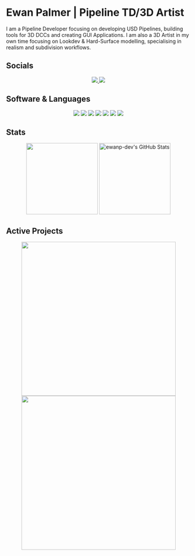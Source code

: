 <h1>Ewan Palmer | Pipeline TD/3D Artist</h1>
I am a Pipeline Developer focusing on developing USD Pipelines, building tools for 3D DCCs and creating GUI Applications. I am also a 3D Artist in my own time focusing on Lookdev & Hard-Surface modelling, specialising in realism and subdivision workflows.


<h2>Socials</h2>
<div align="center">
<a href='https://www.linkedin.com/in/ewanpalmervfx'>
    <img src='https://img.shields.io/badge/LinkedIn-blue?logo=linkedin&logoColor=white&style=for-the-badge'>
</a>
<a href='https://www.instagram.com/ewanpalmer.art/'>
    <img src='https://img.shields.io/badge/Instagram-FF0069?logo=instagram&logoColor=fff&style=for-the-badge'>
</a>
</div>


<h2>Software & Languages</h2>
<div align="center">
    <img src="https://img.shields.io/badge/C++-00599C?style=for-the-badge&logo=cplusplus&logoColor=white" />
    <img src="https://img.shields.io/badge/Python-3776AB?logo=python&logoColor=fff&style=for-the-badge"/>
    <img src="https://img.shields.io/badge/Qt-41CD52?style=for-the-badge&logo=qt&logoColor=white"/>
    <img src="https://img.shields.io/badge/Arch%20Linux-1793D1?logo=archlinux&logoColor=fff&style=for-the-badge"/>
    <img src="https://img.shields.io/badge/Houdini-FF4713?logo=houdini&logoColor=fff&style=for-the-badge">
    <img src="https://img.shields.io/badge/Autodesk%20Maya-37A5CC?logo=autodeskmaya&logoColor=fff&style=for-the-badge">
    <img src="https://img.shields.io/badge/Nuke-000?logo=nuke&logoColor=000&style=for-the-badge&color=FCB937&labelColor=FCB937">
    
</div>

<h2>Stats</h2>
<div align="center">
    <a href="https://github.com/ewanp-dev?tab=repositories"><img height="195em" src="https://cards.parkerbritt.com/streak-stats/?user=ewanp-dev&theme=dark&hide_border=true&card_width=455em"/></a>
    <img height="195em" src="https://github-readme-stats.vercel.app/api/top-langs/?username=ewanp-dev&theme=dark&show_icons=true&hide_border=true&layout=compact&card_width=280em" alt="ewanp-dev's GitHub Stats" />
</div>

<h2>Active Projects</h2>
<div align="center">
    <a href="https://github.com/ewanp-dev/usd-dependency-viewer"><img align="center" width="421em" src="https://github-readme-stats.vercel.app/api/pin/?username=ewanp-dev&repo=usd-dependency-viewer&theme=dark&hide_border=true"/></a>
    <a href="https://github.com/ewanp-dev/qt-force-directed-graph-framework"><img align="center" width="421em" src="https://github-readme-stats.vercel.app/api/pin/?username=ewanp-dev&repo=qt-force-directed-graph-framework&theme=dark&hide_border=true"/></a>
</div>

